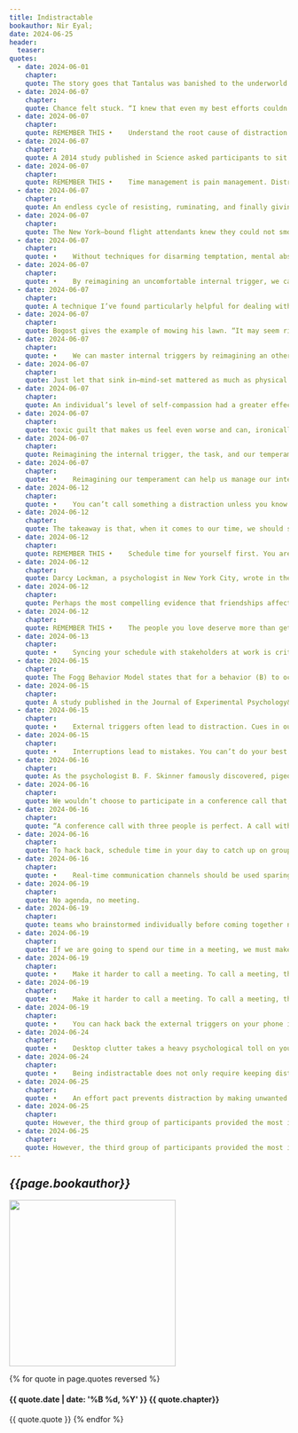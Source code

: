 ```yaml
---
title: Indistractable
bookauthor: Nir Eyal;
date: 2024-06-25
header:
  teaser: 
quotes:
  - date: 2024-06-01
    chapter: 
    quote: The story goes that Tantalus was banished to the underworld by his father, Zeus, as a punishment. There he found himself wading in a pool of water while a tree dangled ripe fruit above his head. The curse seems benign, but when Tantalus tried to pluck the fruit, the branch moved away from him, always just out of reach. When he bent down to drink the cool water, it receded so that he could never quench his thirst. Tantalus’s punishment was to yearn for things he desired but could never grasp.
  - date: 2024-06-07
    chapter: 
    quote: Chance felt stuck. “I knew that even my best efforts couldn’t guarantee a good outcome for either my marriage or the job market, and in hindsight, I can see that Striiv gave me something I could control and succeed at.” During this particularly difficult time in her life, she says she used her Striiv as a coping device. “It was an escape from reality,” she now admits.
  - date: 2024-06-07
    chapter: 
    quote: REMEMBER THIS •    Understand the root cause of distraction. Distraction is about more than your devices. Separate proximate causes from the root cause. •    All motivation is a desire to escape discomfort. If a behavior was previously effective at providing relief, we’re likely to continue using it as a tool to escape discomfort. •    Anything that stops discomfort is potentially addictive, but that doesn’t make it irresistible. If you know the drivers of your behavior, you can take steps to manage them.
  - date: 2024-06-07
    chapter: 
    quote: A 2014 study published in Science asked participants to sit in a room and think for fifteen minutes. The room was empty except for a device that allowed the participants to mildly but painfully electrocute themselves. “Why would anyone want to do that?” you might ask. When asked beforehand, every participant in the study said they would pay to avoid being shocked. However, when left alone in the room with the machine and nothing else to do, 67 percent of men and 25 percent of women shocked themselves, and many did so multiple times. The study’s authors conclude their paper by saying, “People prefer doing to thinking, even if what they are doing is so unpleasant that they would normally pay to avoid it. The untutored mind does not like to be alone with itself.”
  - date: 2024-06-07
    chapter: 
    quote: REMEMBER THIS •    Time management is pain management. Distractions cost us time, and like all actions, they are spurred by the desire to escape discomfort. •    Evolution favored dissatisfaction over contentment. Our tendencies toward boredom, negativity bias, rumination, and hedonic adaptation conspire to make sure we’re never satisfied for long. •    Dissatisfaction is responsible for our species’ advancements as much as its faults. It is an innate power that can be channeled to help us make things better. •    If we want to master distraction, we must learn
  - date: 2024-06-07
    chapter: 
    quote: An endless cycle of resisting, ruminating, and finally giving in to the desire perpetuates the cycle and quite possibly drives many of our unwanted behaviors.
  - date: 2024-06-07
    chapter: 
    quote: The New York–bound flight attendants knew they could not smoke in the middle of a flight without being fired. Only later, when they approached their destination, did they report the greatest desire to smoke. It appeared the duration of the trip and the time since their last cigarette didn’t affect the level of the flight attendants’ cravings. What affected their desire was not how much time had passed after a smoke, but how much time was left before they could smoke again. If, as this study suggests, a craving for something as addictive as nicotine can be manipulated in this way, why can’t we trick our brains into mastering other unhealthy desires? Thankfully, we can!
  - date: 2024-06-07
    chapter: 
    quote: •    Without techniques for disarming temptation, mental abstinence can backfire. Resisting an urge can trigger rumination and make the desire grow stronger. •    We can manage distractions that originate from within by changing how we think about them. We can reimagine the trigger, the task, and our temperament.
  - date: 2024-06-07
    chapter: 
    quote: •    By reimagining an uncomfortable internal trigger, we can disarm it. •    Step 1. Look for the emotion preceding distraction. •    Step 2. Write down the internal trigger. •    Step 3. Explore the negative sensation with curiosity instead of contempt. •    Step 4. Be extra cautious during liminal moments.
  - date: 2024-06-07
    chapter: 
    quote: A technique I’ve found particularly helpful for dealing with this distraction trap is the “ten-minute rule.” If I find myself wanting to check my phone as a pacification device when I can’t think of anything better to do, I tell myself it’s fine to give in, but not right now. I have to wait just ten minutes. This technique is effective at helping me deal with all sorts of potential distractions, like googling something rather than writing, eating something unhealthy when I’m bored, or watching another episode on Netflix when I’m “too tired to go to bed.” This rule
  - date: 2024-06-07
    chapter: 
    quote: Bogost gives the example of mowing his lawn. “It may seem ridiculous to call an activity like this ‘fun,’” he writes, yet he learned to love it. Here’s how&#58; “First, pay close, foolish, even absurd attention to things.” For Bogost, he soaked up as much information as he could about the way grass grows and how to treat it. Then, he created an “imaginary playground” in which the limitations actually helped to produce meaningful experiences. He learned about the constraints he had to operate under, including his local weather conditions and what different kinds of equipment can and can’t do. Operating under constraints, Bogost says, is the key to creativity and fun. Finding the optimal path for the mower or beating a record time are other ways to create an imaginary playground.
  - date: 2024-06-07
    chapter: 
    quote: •    We can master internal triggers by reimagining an otherwise dreary task. Fun and play can be used as tools to keep us focused. •    Play doesn’t have to be pleasurable. It just has to hold our attention. •    Deliberateness and novelty can be added to any task to make it fun.
  - date: 2024-06-07
    chapter: 
    quote: Just let that sink in—mind-set mattered as much as physical dependence! What we say to ourselves is vitally important. Labeling yourself as having poor self-control actually leads to less self-control. Rather than telling ourselves we failed because we’re somehow deficient, we should offer self-compassion by speaking to ourselves with kindness when we experience setbacks.
  - date: 2024-06-07
    chapter: 
    quote: An individual’s level of self-compassion had a greater effect on whether they would develop anxiety and depression than all the usual things that tend to screw up people’s lives, like traumatic life events, a family history of mental illness, low social status, or a lack of social support.
  - date: 2024-06-07
    chapter: 
    quote: toxic guilt that makes us feel even worse and can, ironically, lead us to seek even more distraction in order to escape the
  - date: 2024-06-07
    chapter: 
    quote: Reimagining the internal trigger, the task, and our temperament are powerful and established ways to deal with distractions that start within us. We can cope with uncomfortable internal triggers by reflecting on, rather than reacting to, our discomfort. We can reimagine the task we’re trying to accomplish by looking for the fun in it and focusing on it more intensely. Finally, and most important, we can change the way we see ourselves to get rid of self-limiting beliefs. If we believe we’re short on willpower and self-control, then we will be. If we decide we’re powerless to resist temptation, it becomes true. If we tell ourselves we’re deficient by nature, we’ll believe every word. Thankfully, you don’t have to believe everything you think; you are only powerless if you think you are.
  - date: 2024-06-07
    chapter: 
    quote: •    Reimagining our temperament can help us manage our internal triggers. •    We don’t run out of willpower. Believing we do makes us less likely to accomplish our goals by providing a rationale to quit when we could otherwise persist. •    What we say to ourselves matters. Labeling yourself as having poor self-control is self-defeating. •    Practice self-compassion. Talk to yourself the way you’d talk to a friend. People who are more self-compassionate are more resilient.
  - date: 2024-06-12
    chapter: 
    quote: •    You can’t call something a distraction unless you know what it is distracting you from. Planning ahead is the only way to know the difference between traction and distraction. •    Does your calendar reflect your values? To be the person you want to be, you have to make time to live your values. •    Timebox your day. The three life domains of you, relationships, and work provide a framework for planning how to spend your time. •    Reflect and refine. Revise your schedule regularly, but you must commit to it once it’s set.
  - date: 2024-06-12
    chapter: 
    quote: The takeaway is that, when it comes to our time, we should stop worrying about outcomes we can’t control and instead focus on the inputs we can. The positive results of the time we spend doing something is a hope, not a certainty.
  - date: 2024-06-12
    chapter: 
    quote: REMEMBER THIS •    Schedule time for yourself first. You are at the center of the three life domains. Without allocating time for yourself, the other two domains suffer. •    Show up when you say you will. You can’t always control what you get out of time you spend, but you can control how much time you put into a task. •    Input is much more certain than outcome. When it comes to living the life you want, making sure you allocate time to living your values is the only thing you should focus on.
  - date: 2024-06-12
    chapter: 
    quote: Darcy Lockman, a psychologist in New York City, wrote in the Washington Post, “Employed women partnered with employed men carry 65 percent of the family’s child-care responsibilities, a figure that has held steady since the turn of the century.”
  - date: 2024-06-12
    chapter: 
    quote: Perhaps the most compelling evidence that friendships affect longevity comes from the ongoing Harvard Study of Adult Development. Since 1938, researchers have been following the physical health and social habits of 724 men. Robert Waldinger, the study’s current director, said in a TEDx talk, “The clearest message that we get from this seventy-five-year study is this&#58; good relationships keep us happier and healthier. Period.” Socially disconnected people are, according to Waldinger, “less happy; their health declines earlier in midlife; their brain functioning declines sooner; [and] they live shorter lives than people who are not lonely.” Waldinger warned, “It’s not just the number of friends you have . . . It’s the quality of your close relationships that matters.”
  - date: 2024-06-12
    chapter: 
    quote: REMEMBER THIS •    The people you love deserve more than getting whatever time is left over. If someone is important to you, make regular time for them on your calendar. •    Go beyond scheduling date days with your significant other. Put domestic chores on your calendar to ensure an equitable split. •    A lack of close friendships may be hazardous to your health. Ensure you maintain important relationships by scheduling time for regular get-togethers.
  - date: 2024-06-13
    chapter: 
    quote: •    Syncing your schedule with stakeholders at work is critical for making time for traction in your day. Without visibility into how you spend your time, colleagues and managers are more likely to distract you with superfluous tasks. •    Sync as frequently as your schedule changes. If your schedule template changes from day to day, have a daily check-in. However, most people find a weekly alignment is sufficient.
  - date: 2024-06-15
    chapter: 
    quote: The Fogg Behavior Model states that for a behavior (B) to occur, three things must be present at the same time&#58; motivation (M), ability (A), and a trigger (T). More succinctly, B = MAT.
  - date: 2024-06-15
    chapter: 
    quote: A study published in the Journal of Experimental Psychology&#58; Human Perception and Performance found that receiving a cell phone notification but not replying to it was just as distracting as responding to a message or call. Similarly, the authors of a study conducted at the University of Texas at Austin proposed that “the mere presence of one’s smartphone may impose a ‘brain drain’ as limited-capacity attentional resources are recruited to inhibit automatic attention to one’s phone, and are thus unavailable for engaging with the task at hand.” By having your phone in your field of view, your brain must work hard to ignore it, but if your phone isn’t easily accessible or visually present, your brain is able to focus on the task at hand.
  - date: 2024-06-15
    chapter: 
    quote: •    External triggers often lead to distraction. Cues in our environment like the pings, dings, and rings from devices, as well as interruptions from other people, frequently take us off track. •    External triggers aren’t always harmful. If an external trigger leads us to traction, it serves us. •    We must ask ourselves&#58; Is this trigger serving me, or am I serving it? Then we can hack back the external triggers that don’t serve us.
  - date: 2024-06-15
    chapter: 
    quote: •    Interruptions lead to mistakes. You can’t do your best work if you’re frequently distracted. •    Open-office floor plans increase distraction. •    Defend your focus. Signal when you do not want to be interrupted. Use a screen sign or some other clear cue to let people know you are indistractable.
  - date: 2024-06-16
    chapter: 
    quote: As the psychologist B. F. Skinner famously discovered, pigeons pecked at levers more often when given a reward on a variable schedule of reinforcement. Similarly, email’s uncertainty keeps us checking and pecking.
  - date: 2024-06-16
    chapter: 
    quote: We wouldn’t choose to participate in a conference call that lasted for a whole day, so the same goes for group chat. Fried recommends we “treat chat like a sauna—stay a while but then get out . . . it’s unhealthy to stay too long.”
  - date: 2024-06-16
    chapter: 
    quote: “A conference call with three people is perfect. A call with six or seven is chaotic and woefully inefficient. Group chats are no different. Be careful inviting the whole gang when you only need a few.” The key is to make sure that everyone present is able to add and extract value from being a part of the conversation.
  - date: 2024-06-16
    chapter: 
    quote: To hack back, schedule time in your day to catch up on group chats, just as you would for any other task in your timeboxed calendar. It’s important to set colleagues’ expectations by letting them know when you plan to be unavailable. You can put them at ease by assuring them that you will contribute to the conversation during an allocated time later in the day, but until then you shouldn’t feel guilty for turning on the Do Not Disturb feature while doing focused work.
  - date: 2024-06-16
    chapter: 
    quote: •    Real-time communication channels should be used sparingly. Time spent communicating should not come at the sacrifice of time spent concentrating. •    Company culture matters. Changing group chat practices may involve questioning company norms. We’ll discuss this topic in part five. •    Different communication channels have different uses. Rather than use every technology as an always-on channel, use the best tools for the job. •    Get in and get out. Group chat is great for replacing in-person meetings but terrible if it becomes an all-day affair.
  - date: 2024-06-19
    chapter: 
    quote: No agenda, no meeting.
  - date: 2024-06-19
    chapter: 
    quote: teams who brainstormed individually before coming together not only generated better ideas but were also more likely to have a wider diversity of solutions as they were less likely to be overrun by the louder, more dominating members of the group.
  - date: 2024-06-19
    chapter: 
    quote: If we are going to spend our time in a meeting, we must make sure that we are present, both in body and mind.
  - date: 2024-06-19
    chapter: 
    quote: •    Make it harder to call a meeting. To call a meeting, the organizer must circulate an agenda and briefing document. •    Meetings are for consensus building. With few exceptions, creative problem-solving should occur before the meeting, individually or in very small groups. •    Be fully present. People use devices during
  - date: 2024-06-19
    chapter: 
    quote: •    Make it harder to call a meeting. To call a meeting, the organizer must circulate an agenda and briefing document. •    Meetings are for consensus building. With few exceptions, creative problem-solving should occur before the meeting, individually or in very small groups. •    Be fully present. People use devices during meetings to escape monotony and boredom, which subsequently makes meetings even worse. •    Have one laptop per meeting. Devices in everyone’s hands makes it more difficult to achieve the purpose of the meeting. With the exception of one laptop in the room for presenting information and taking notes, leave devices outside.
  - date: 2024-06-19
    chapter: 
    quote: •    You can hack back the external triggers on your phone in four steps and in less than one hour. •    Remove&#58; Uninstall the apps you no longer need. •    Replace&#58; Shift where and when you use potentially distracting apps, like social media and YouTube, to your desktop instead of on your phone. Get a wristwatch so you don’t have to look at your phone for the time. •    Rearrange&#58; Move any apps that may trigger mindless checking from your phone’s home screen. •    Reclaim&#58; Change the notification settings for each app. Be very selective regarding which apps can send you sound and sight cues. Learn to use your phone’s Do Not Disturb settings. 3  Although
  - date: 2024-06-24
    chapter: 
    quote: •    Desktop clutter takes a heavy psychological toll on your attention. Clearing away external triggers in your digital workspace can help you stay focused. •    Turn off desktop notifications. Disabling notifications on your computer ensures you won’t get distracted by external triggers while doing focused work.
  - date: 2024-06-24
    chapter: 
    quote: •    Being indistractable does not only require keeping distraction out. It also necessitates reining ourselves in. •    Precommitments can reduce the likelihood of distraction. They help us stick with decisions we’ve made in advance. •    Precommitments should only be used after the other three indistractable strategies have already been applied. Don’t skip the first three steps.
  - date: 2024-06-25
    chapter: 
    quote: •    An effort pact prevents distraction by making unwanted behaviors more difficult to do. •    In the age of the personal computer, social pressure to stay on task has largely disappeared. No one can see what you’re working on, so it’s easier to slack off. Working next to a colleague or friend for a set period of time can be a highly effective effort pact. •    You can use tech to stay off tech. Apps like SelfControl, Forest, and Focusmate can help you make effort pacts.
  - date: 2024-06-25
    chapter: 
    quote: However, the third group of participants provided the most interesting results. In this group, called the “deposit group,” participants were required to make a precommitment deposit of $150 of their own money with a pledge to be smoke-free after six months. If, and only if, they reached their goal, they would receive the $150 deposit back. In addition to recouping their cash, successful deposit-group participants would also receive a $650 bonus prize (as opposed to the $800 offered to the “reward” participants) from their employer.
  - date: 2024-06-25
    chapter: 
    quote: However, the third group of participants provided the most interesting results. In this group, called the “deposit group,” participants were required to make a precommitment deposit of $150 of their own money with a pledge to be smoke-free after six months. If, and only if, they reached their goal, they would receive the $150 deposit back. In addition to recouping their cash, successful deposit-group participants would also receive a $650 bonus prize (as opposed to the $800 offered to the “reward” participants) from their employer. The results? Of those who accepted the deposit challenge, an astounding 52 percent succeeded in meeting their goal! One would imagine that a greater reward ought to lead to greater motivation to succeed, so why would winning the $800 reward be less effective than winning the $650 reward, plus $150 deposit? Perhaps participants in the deposit group were more motivated to quit smoking in the first place? To combat this potential bias, the study’s authors only used data from smokers willing to be in either test group.
---
```

## *{{page.bookauthor}}*

<img width="300" src="{{ page.header.teaser }}"/>

{% for quote in page.quotes reversed %}
#### {{ quote.date | date: '%B %d, %Y' }} {{ quote.chapter}}
{{ quote.quote }}
{% endfor %}
